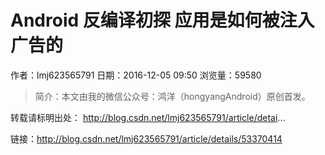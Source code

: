 # Android 反编译初探 应用是如何被注入广告的
作者：lmj623565791
日期：2016-12-05 09:50
浏览量：59580
> 简介：本文由我的微信公众号：鸿洋（hongyangAndroid）原创首发。
  
  转载请标明出处： 
  http://blog.csdn.net/lmj623565791/article/detai...

 链接：http://blog.csdn.net/lmj623565791/article/details/53370414
